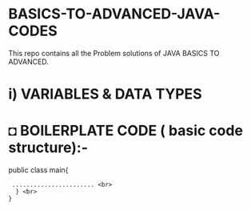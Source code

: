 # BASICS-TO-ADVANCED-JAVA-CODES
This repo contains all the Problem solutions of JAVA BASICS TO ADVANCED.
# i) VARIABLES & DATA TYPES
# ◘ BOILERPLATE CODE ( basic code structure):- 
public class main{ <br>
```public static void main(string args [] ){ <br>
 ....................... <br>
  } <br>
}


